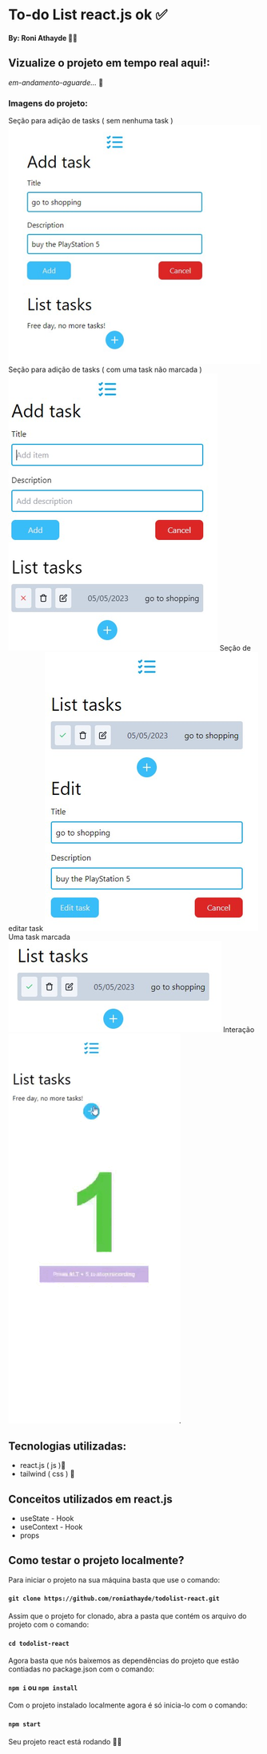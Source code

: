 # To-do List react.js ok ✅

#### By: Roni Athayde 👨‍💻

## Vizualize o projeto em tempo real aqui!:
_em-andamento-aguarde..._ 🔧

### Imagens do projeto:
Seção para adição de tasks ( sem nenhuma task )
![add tasks no tasks](./imagens-project/add-tasks-no-tasks.jpg)
Seção para adição de tasks ( com uma task não marcada )
![add tasks one task no checked](./imagens-project/add-tasks-one-task-no-checked.jpg)
Seção de editar task
![edit tasks](./imagens-project/edit-tasks.jpg)
Uma task marcada
![a task checked](./imagens-project/task-checked.jpg)
Interação
![a task checked](./imagens-project/video.gif)



## Tecnologias utilizadas:
* react.js ( js )🤖
* tailwind ( css ) 🎨

## Conceitos utilizados em react.js
* useState - Hook
* useContext - Hook
* props

## Como testar o projeto localmente?

Para iniciar o projeto na sua máquina basta que use o comando:

#### `git clone https://github.com/roniathayde/todolist-react.git`

Assim que o projeto for clonado, abra a pasta que contém os arquivo do projeto com o comando:

#### `cd todolist-react`


Agora basta que nós baixemos as dependências do projeto que estão contiadas no package.json com o comando:

#### `npm i` ou `npm install`

Com o projeto instalado localmente agora é só inicia-lo com o comando:

#### `npm start`

Seu projeto react está rodando 🎉😆